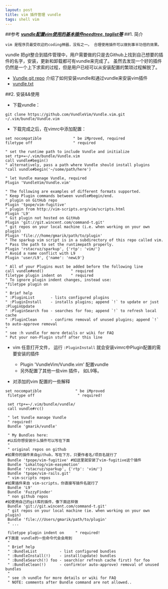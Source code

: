 ```yaml
---
layout: post
title: vim 插件管理 vundle
tags: shell vim
---
```



##参考
[***vundle配置vim使用的基本插件needtree, taglist等***](http://jasonding1354.github.io/2015/04/29/Developer%20Kits/%E3%80%90Vim%E3%80%91%E4%BD%BF%E7%94%A8Vundle%E7%AE%A1%E7%90%86%E9%85%8D%E7%BD%AEVim%E5%9F%BA%E6%9C%AC%E6%8F%92%E4%BB%B6/)
##1. 简介

    vim 是程序员最受欢迎的coding神器，没有之一。 合理使用插件可以做到事半功倍的效果。 
vundle 把git整合到插件管理中，用户需要做的只是去Github上找到自己想要的插件的名字，安装，更新和卸载都可有vundle来完成了。
虽然去发现一个好的插件仍然是一个上下求索的过程，但是用户已经可以从安装配置的繁琐过程解脱了。 

* [Vundle git repo](https://github.com/VundleVim/Vundle.vim) 介绍了如何安装vundle和通过vundle来安装vim插件
* [vundle.txt](https://github.com/VundleVim/Vundle.vim/blob/master/doc/vundle.txt)

##2. 安装&&使用

* 下载vundle：

```
git clone https://github.com/VundleVim/Vundle.vim.git ~/.vim/bundle/Vundle.vim
```
* 下载完成之后，在vimrc中添加配置：

```
set nocompatible              " be iMproved, required
filetype off                  " required

" set the runtime path to include Vundle and initialize
set rtp+=~/.vim/bundle/Vundle.vim
call vundle#begin()
" alternatively, pass a path where Vundle should install plugins
"call vundle#begin('~/some/path/here')

" let Vundle manage Vundle, required
Plugin 'VundleVim/Vundle.vim'

" The following are examples of different formats supported.
" Keep Plugin commands between vundle#begin/end.
" plugin on GitHub repo
Plugin 'tpope/vim-fugitive'
" plugin from http://vim-scripts.org/vim/scripts.html
Plugin 'L9'
" Git plugin not hosted on GitHub
Plugin 'git://git.wincent.com/command-t.git'
" git repos on your local machine (i.e. when working on your own plugin)
Plugin 'file:///home/gmarik/path/to/plugin'
" The sparkup vim script is in a subdirectory of this repo called vim.
" Pass the path to set the runtimepath properly.
Plugin 'rstacruz/sparkup', {'rtp': 'vim/'}
" Avoid a name conflict with L9
Plugin 'user/L9', {'name': 'newL9'}

" All of your Plugins must be added before the following line
call vundle#end()            " required
filetype plugin indent on    " required
" To ignore plugin indent changes, instead use:
"filetype plugin on
"
" Brief help
" :PluginList       - lists configured plugins
" :PluginInstall    - installs plugins; append `!` to update or just :PluginUpdate
" :PluginSearch foo - searches for foo; append `!` to refresh local cache
" :PluginClean      - confirms removal of unused plugins; append `!` to auto-approve removal
"
" see :h vundle for more details or wiki for FAQ
" Put your non-Plugin stuff after this line

```
* vim 任意打开文件， 运行 `:PluginInstall` 就会安装vimrc中Plugin配置的需要安装的插件
    * Plugin 'VundleVim/Vundle.vim' 配置vundle
    * 另外配置了其他一些vim 插件， 如L9等。

* 对添加的vim 配置的一些解释

```
set nocompatible               " be iMproved
 filetype off                   " required!

 set rtp+=~/.vim/bundle/vundle/
 call vundle#rc()

 " let Vundle manage Vundle
 " required! 
 Bundle 'gmarik/vundle'

 " My Bundles here:
 #以后你想安装什么插件可以写在下面
 "
 " original repos on github 
#如果你的插件来自github，写在下方，只要作者名/项目名就行了
 Bundle 'tpope/vim-fugitive' #如这里就安装了vim-fugitive这个插件
 Bundle 'Lokaltog/vim-easymotion'
 Bundle 'rstacruz/sparkup', {'rtp': 'vim/'}
 Bundle 'tpope/vim-rails.git'
 " vim-scripts repos
#如果插件来自 vim-scripts，你直接写插件名就行了
 Bundle 'L9'
 Bundle 'FuzzyFinder'
 " non github repos
#如使用自己的git库的插件，像下面这样做
 Bundle 'git://git.wincent.com/command-t.git'
 " git repos on your local machine (ie. when working on your own plugin)
 Bundle 'file:///Users/gmarik/path/to/plugin'
 " ...

 filetype plugin indent on     " required!
#下面是 vundle的一些命令代会会用到
 "
 " Brief help
 " :BundleList          - list configured bundles
 " :BundleInstall(!)    - install(update) bundles
 " :BundleSearch(!) foo - search(or refresh cache first) for foo
 " :BundleClean(!)      - confirm(or auto-approve) removal of unused bundles
 "
 " see :h vundle for more details or wiki for FAQ
 " NOTE: comments after Bundle command are not allowed..
```  






